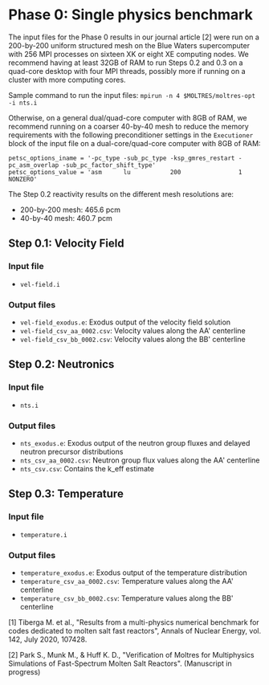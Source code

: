 # Phase 0: Single physics benchmark

The input files for the Phase 0 results in our journal article [2] were run on
a 200-by-200 uniform structured mesh on the Blue Waters supercomputer with 256
MPI processes on
sixteen XK or eight XE computing nodes. We recommend having at least 32GB of
RAM to run Steps 0.2 and 0.3 on a quad-core desktop with four MPI threads,
possibly more if running on a cluster with more computing cores.

Sample command to run the input files:
```mpirun -n 4 $MOLTRES/moltres-opt -i nts.i```

Otherwise, on a general dual/quad-core computer with 8GB of RAM, we recommend
running on a coarser 40-by-40 mesh to reduce the memory requirements with the
following preconditioner settings in the ```Executioner``` block of the input
file on a dual-core/quad-core computer with 8GB of RAM:

```
petsc_options_iname = '-pc_type -sub_pc_type -ksp_gmres_restart -pc_asm_overlap -sub_pc_factor_shift_type'
petsc_options_value = 'asm      lu           200                1                NONZERO'
```

The Step 0.2 reactivity results on the different mesh resolutions are:
- 200-by-200 mesh: 465.6 pcm
- 40-by-40 mesh: 460.7 pcm

## Step 0.1: Velocity Field

### Input file

- ```vel-field.i```

### Output files

- ```vel-field_exodus.e```: Exodus output of the velocity field solution
- ```vel-field_csv_aa_0002.csv```: Velocity values along the AA' centerline
- ```vel-field_csv_bb_0002.csv```: Velocity values along the BB' centerline

## Step 0.2: Neutronics

### Input file

- ```nts.i```

### Output files

- ```nts_exodus.e```: Exodus output of the neutron group fluxes and delayed
neutron precursor distributions
- ```nts_csv_aa_0002.csv```: Neutron group flux values along the AA'
centerline
- ```nts_csv.csv```: Contains the k_eff estimate

## Step 0.3: Temperature

### Input file

- ```temperature.i```

### Output files

- ```temperature_exodus.e```: Exodus output of the temperature distribution
- ```temperature_csv_aa_0002.csv```: Temperature values along the AA'
centerline
- ```temperature_csv_bb_0002.csv```: Temperature values along the BB'
centerline

[1] Tiberga M. et al., "Results from a multi-physics numerical benchmark for codes
dedicated to molten salt fast reactors", Annals of Nuclear Energy, vol. 142,
July 2020, 107428.

[2] Park S., Munk M., & Huff K. D., "Verification of Moltres for Multiphysics
Simulations of Fast-Spectrum Molten Salt Reactors". (Manuscript in progress)

